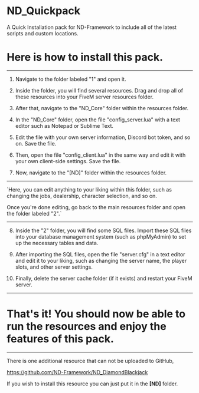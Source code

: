# ND_Quickpack
A Quick Installation pack for ND-Framework to include all of the latest scripts and custom locations. 


# Here is how to install this pack.

____

1) Navigate to the folder labeled "1" and open it.

2) Inside the folder, you will find several resources. Drag and drop all of these resources into your FiveM server resources folder.

3) After that, navigate to the "ND_Core" folder within the resources folder.

4) In the "ND_Core" folder, open the file "config_server.lua" with a text editor such as Notepad or Sublime Text.

5) Edit the file with your own server information, Discord bot token, and so on. Save the file.

6) Then, open the file "config_client.lua" in the same way and edit it with your own client-side settings. Save the file.

7) Now, navigate to the "[ND]" folder within the resources folder.
____
`Here, you can edit anything to your liking within this folder, such as changing the jobs, dealership, character selection, and so on.

Once you're done editing, go back to the main resources folder and open the folder labeled "2".`
____
8) Inside the "2" folder, you will find some SQL files. Import these SQL files into your database management system (such as phpMyAdmin) to set up the necessary tables and data.

9) After importing the SQL files, open the file "server.cfg" in a text editor and edit it to your liking, such as changing the server name, the player slots, and other server settings.

10) Finally, delete the server cache folder (if it exists) and restart your FiveM server.
____

# That's it! You should now be able to run the resources and enjoy the features of this pack.

____

There is one additional resource that can not be uploaded to GitHub,

https://github.com/ND-Framework/ND_DiamondBlackjack

If you wish to install this resource you can just put it in the **[ND]** folder.
